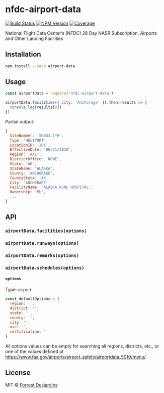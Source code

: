 # nfdc-airport-data

[![Build Status][travis-image]][travis-url]
[![NPM Version][npm-image]][npm-url]
[![Coverage][coveralls-image]][coveralls-url]

National Flight Data Center’s (NFDC) 28 Day NASR Subscription, Airports and Other Landing Facilities

## Installation

```sh
npm install --save airport-data
```

## Usage

```js
const airportData = require('nfdc-airport-data')

airportData.facilities({ city: 'Anchorage' }).then(results => {
  console.log(results[0])
})
```

Partial output:

```js
{
  SiteNumber: '50033.1*H',
  Type: 'HELIPORT',
  LocationID: '2OK',
  EffectiveDate: '06/21/2018',
  Region: 'AAL',
  DistrictOffice: 'NONE',
  State: 'AK',
  StateName: 'ALASKA',
  County: 'ANCHORAGE',
  CountyState: 'AK',
  City: 'ANCHORAGE',
  FacilityName: 'ALASKA RGNL HOSPITAL',
  Ownership: 'PU',
  ...
}
```

## API

### `airportData.facilities(options)`

### `airportData.runways(options)`

### `airportData.remarks(options)`

### `airportData.schedules(options)`

#### `options`

Type: `object`

```js
const defaultOptions = {
  region: '',
  district: '',
  state: '',
  county: '',
  city: '',
  use: '',
  certification: ''
}
```

All options values can be empty for searching all regions, districts, etc., or one
of the values defined at https://www.faa.gov/airports/airport_safety/airportdata_5010/menu/.

## License

MIT © [Forrest Desjardins](https://github.com/fdesjardins)

[travis-url]: https://travis-ci.org/ResourceDataInc/nfdc-airport-data
[travis-image]: https://img.shields.io/travis/ResourceDataInc/nfdc-airport-data.svg?style=flat
[npm-url]: https://www.npmjs.com/package/nfdc-airport-data
[npm-image]: https://img.shields.io/npm/v/nfdc-airport-data.svg?style=flat
[coveralls-url]: https://coveralls.io/r/ResourceDataInc/nfdc-airport-data
[coveralls-image]: https://img.shields.io/coveralls/ResourceDataInc/nfdc-airport-data.svg?style=flat
